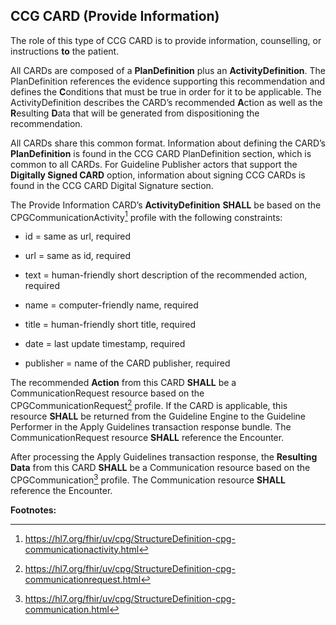## CCG CARD (Provide Information)

The role of this type of CCG CARD is to provide information,
counselling, or instructions **to** the patient.

All CARDs are composed of a **PlanDefinition** plus an
**ActivityDefinition**. The PlanDefinition references the evidence
supporting this recommendation and defines the **C**onditions that must
be true in order for it to be applicable. The ActivityDefinition
describes the CARD’s recommended **A**ction as well as the **R**esulting
**D**ata that will be generated from dispositioning the recommendation.

All CARDs share this common format. Information about defining the
CARD’s **PlanDefinition** is found in the CCG CARD PlanDefinition
section, which is common to all CARDs. For Guideline Publisher actors
that support the **Digitally Signed CARD** option, information about
signing CCG CARDs is found in the CCG CARD Digital Signature section.

The Provide Information CARD’s **ActivityDefinition** **SHALL** be based
on the CPGCommunicationActivity[^1] profile with the following
constraints:

- id = same as url, required

- url = same as id, required

- text = human-friendly short description of the recommended action,
  required

- name = computer-friendly name, required

- title = human-friendly short title, required

- date = last update timestamp, required

- publisher = name of the CARD publisher, required

The recommended **Action** from this CARD **SHALL** be a
CommunicationRequest resource based on the CPGCommunicationRequest[^2]
profile. If the CARD is applicable, this resource **SHALL** be returned
from the Guideline Engine to the Guideline Performer in the Apply
Guidelines transaction response bundle. The CommunicationRequest
resource **SHALL** reference the Encounter.

After processing the Apply Guidelines transaction response, the
**Resulting Data** from this CARD **SHALL** be a Communication resource
based on the CPGCommunication[^3] profile. The Communication resource
**SHALL** reference the Encounter.

**Footnotes:**

[^1]: <https://hl7.org/fhir/uv/cpg/StructureDefinition-cpg-communicationactivity.html>

[^2]: <https://hl7.org/fhir/uv/cpg/StructureDefinition-cpg-communicationrequest.html>

[^3]: <https://hl7.org/fhir/uv/cpg/StructureDefinition-cpg-communication.html>
